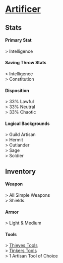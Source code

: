 <script>const page = "classTypes"</script>
# **[Artificer](https://www.dndbeyond.com/classes/artificer)**
## **Stats**
#### **Primary Stat**
\> Intelligence
#### **Saving Throw Stats**
\> Intelligence<br>
\> Constitution
#### **Disposition**
\> 33% Lawful<br>
\> 33% Neutral<br>
\> 33% Chaotic
#### **Logical Backgrounds**
\> Guild Artisan<br>
\> Hermit<br>
\> Outlander<br>
\> Sage<br>
\> Soldier
## **Inventory**
#### **Weapon**
\> All Simple Weapons<br>
\> Shields
#### **Armor**
\> Light & Medium
#### **Tools**
\> [Thieves Tools](https://www.dndbeyond.com/equipment/thieves-tools)<br>
\> [Tinkers Tools](https://www.dndbeyond.com/equipment/tinkers-tools)<br>
\> 1 Artisan Tool of Choice
